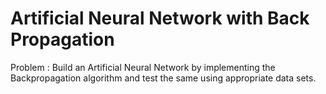 # Artificial Neural Network with Back Propagation

Problem : Build an Artificial Neural Network by implementing the Backpropagation algorithm and test the same using appropriate data sets.